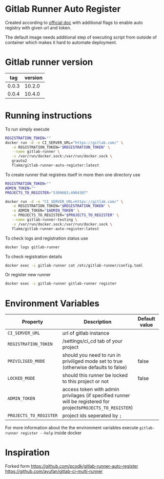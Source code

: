 # Gitlab Runner Auto Register

Created according to [official doc](https://docs.gitlab.com/runner/install/linux-repository.html) with additional flags to enable auto registry with given url and token.

The default image needs additional step of executing script from outside of container which makes it hard to automate deployment.

# Gitlab runner version

| tag       | version       |
| --------- | --------------|
| 0.0.3     | 10.2.0        |
| 0.0.4     | 10.4.0        |

# Running instructions

To run simply execute 

```bash
REGISTRATION_TOKEN=""
docker run -d -e CI_SERVER_URL="https://gitlab.com/" \
   -e REGISTRATION_TOKEN="$REGISTRATION_TOKEN" \
   --name gitlab-runner \
   -v /var/run/docker.sock:/var/run/docker.sock \
   grauto2 
   flakm/gitlab-runner-auto-register:latest 
```

To create runner that registres itself in more then one directory use

```bash
REGISTRATION_TOKEN=""
ADMIN_TOKEN=""
PROJECTS_TO_REGISTER="5309683;4904307" 

docker run -d -e "CI_SERVER_URL=https://gitlab.com/" \
   -e REGISTRATION_TOKEN="$REGISTRATION_TOKEN" \
   -e ADMIN_TOKEN="$ADMIN_TOKEN" \
   -e PROJECTS_TO_REGISTER="$PROJECTS_TO_REGISTER" \
   --name gitlab-runner-testing \
   -v /var/run/docker.sock:/var/run/docker.sock \
   flakm/gitlab-runner-auto-register:latest
```


To check logs and registration status use

```bash
docker logs gitlab-runner
```

To check registration details

```bash
docker exec -i gitlab-runner cat /etc/gitlab-runner/config.toml
```

Or register new runner

```bash
docker exec -i gitlab-runner gitlab-runner register
```

# Environment Variables

| Property              |  Description                                                                                                           | Default value                   | Required      |
| --------------------  | -----------------------------------------------------------------------------------------------------------------------| ------------------------------- | ------------- |
|`CI_SERVER_URL`        |  url of gitlab instance                                                                                                |                                 | true          |
|`REGISTRATION_TOKEN`   |  /settings/ci_cd tab of your project                                                                                   |                                 | true          |
|`PRIVILIGED_MODE`      |  should you need to run in priviliged mode set to true (otherwise defaults to false)                                   | false                           | false         |           
|`LOCKED_MODE`          |  should this runner be locked to this project or not                                                                   | false                           | false         |
|`ADMIN_TOKEN`          |  access token with admin privilages (if specified runner will be registered for projects`PROJECTS_TO_REGISTER`)        |                                 | false         |
|`PROJECTS_TO_REGISTER` |  project ids seperated by `;`                                                                                          |                                 | false         |


For more information about the the environment variables execute `gitlab-runner register --help` inside docker


# Inspiration

Forked form https://github.com/pcodk/gitlab-runner-auto-register
https://github.com/ayufan/gitlab-ci-multi-runner
